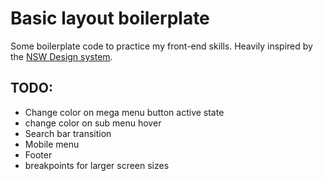 # Basic layout boilerplate

Some boilerplate code to practice my front-end skills. Heavily inspired by the [NSW Design system](https://digitalnsw.github.io/nsw-design-system/).

## TODO:

- Change color on mega menu button active state
- change color on sub menu hover
- Search bar transition
- Mobile menu
- Footer
- breakpoints for larger screen sizes
